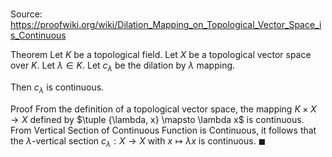 # 

Source: https://proofwiki.org/wiki/Dilation_Mapping_on_Topological_Vector_Space_is_Continuous

Theorem
Let $K$ be a topological field.
Let $X$ be a topological vector space over $K$. 
Let $\lambda \in K$. 
Let $c_\lambda$ be the dilation by $\lambda$ mapping.

Then $c_\lambda$ is continuous.


Proof
From the definition of a topological vector space, the mapping $K \times X \to X$ defined by $\tuple {\lambda, x} \mapsto \lambda x$ is continuous.
From Vertical Section of Continuous Function is Continuous, it follows that the $\lambda$-vertical section $c_\lambda : X \to X$ with $x \mapsto \lambda x$ is continuous.
$\blacksquare$





